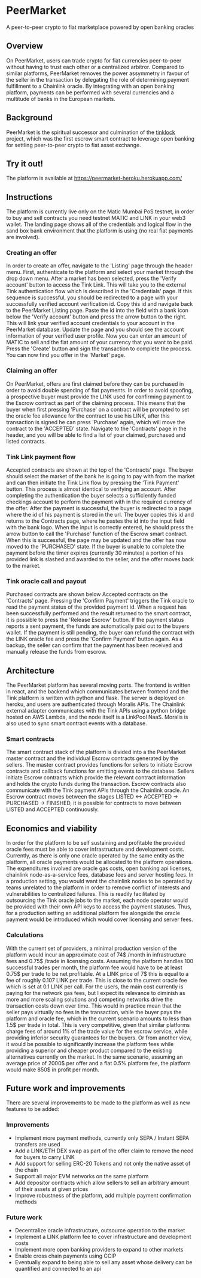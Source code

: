 # PeerMarket
A peer-to-peer crypto to fiat marketplace powered by open banking oracles

## Overview
On PeerMarket, users can trade crypto for fiat currencies peer-to-peer without having to trust each other or a centralized arbitror. Compared to similar platforms, 
PeerMarket removes the power assymmetry in favour of the seller in the transaction by delegating the role of determining payment fulfillment to a Chainlink oracle.
By integrating with an open banking platform, payments can be performed with several currencies and a multitude of banks in the European markets.

## Background
PeerMarket is the spiritual successor and culmination of the [tinklock](https://github.com/wollbo/tinklock) project, which was the first escrow smart contract to leverage open banking for settling peer-to-peer crypto to fiat asset exchange.

## Try it out!
The platform is available at https://peermarket-heroku.herokuapp.com/

## Instructions
The platform is currently live only on the Matic Mumbai PoS testnet, in order to buy and sell contracts you need testnet MATIC and LINK in your web3 wallet.
The landing page shows all of the credentials and logical flow in the sand box bank environment that the platform is using (no real fiat payments are involved).

### Creating an offer
In order to create an offer, navigate to the 'Listing' page through the header menu. First, authenticate to the platform and select your market through the drop down menu.
After a market has been selected, press the 'Verify account' button to access the Tink Link. This will take you to the external Tink authentication flow which is described in the 'Credentials' page.
If this sequence is successful, you should be redirected to a page with your successfully verified account verification id. Copy this id and navigate back to the PeerMarket Listing page.
Paste the id into the field with a bank icon below the 'Verify account' button and press the arrow button to the right. This will link your verified account credentials to your account in the PeerMarket database.
Update the page and you should see the account information of your verified user profile. Now you can enter an amount of MATIC to sell and the fiat amount of your currency that you want to be paid.
Press the 'Create' button and sign the transaction to complete the process. You can now find you offer in the 'Market' page.

### Claiming an offer
On PeerMarket, offers are first claimed before they can be purchased in order to avoid double spending of fiat payments. In order to avoid spoofing,
a prospective buyer must provide the LINK used for confirming payment to the Escrow contract as part of the claiming process. This means that the buyer when first pressing
'Purchase' on a contract will be prompted to set the oracle fee allowance for the contract to use his LINK, after this transaction is signed he can press 'Purchase' again,
which will move the contract to the 'ACCEPTED' state. Navigate to the 'Contracts' page in the header, and you will be able to find a list of your claimed, purchased and listed contracts.

### Tink Link payment flow
Accepted contracts are shown at the top of the 'Contracts' page. The buyer should select the market of the bank he is going to pay with from the market and can
then initiate the Tink Link flow by pressing the 'Tink Payment' button. This process is almost identical to verifying an account. After completing the authentication the buyer 
selects a sufficiently funded checkings account to perform the payment with in the required currency of the offer. After the payment is successful, the buyer is redirected
to a page where the id of his payment is stored in the url. The buyer copies this id and returns to the Contracts page, where he pastes the id into the input field with the bank logo.
When the input is correctly entered, he should press the arrow button to call the 'Purchase' function of the Escrow smart contract. When this is successful, the page may be updated and the offer
has now moved to the 'PURCHASED' state. If the buyer is unable to complete the payment before the timer expires (currently 30 minutes) a portion of his provided link is slashed and awarded to the seller, and the offer moves back to the market. 

### Tink oracle call and payout
Purchased contracts are shown below Accepted contracts on the 'Contracts' page. Pressing the 'Confirm Payment' triggers the Tink oracle to read the payment status of the provided payment id.
When a request has been successfully performed and the result returned to the smart contract, it is possible to press the 'Release Escrow' button. If the payment status reports a sent payment,
the funds are automatically paid out to the buyers wallet. If the payment is still pending, the buyer can refund the contract with the LINK oracle fee and press the 'Confirm Payment' button again.
As a backup, the seller can confirm that the payment has been received and manually release the funds from escrow.

## Architecture
The PeerMarket platform has several moving parts. The frontend is written in react, and the backend which communicates between frontend and the Tink platform is written with python and flask. The server is deployed on heroku, and users are authenticated through Moralis APIs. The Chainlink external adapter communicates with the Tink APIs using a python bridge hosted on AWS Lambda, and the node itself is a LinkPool NaaS. Moralis is also used to sync smart contract events with a database.

### Smart contracts
The smart contract stack of the platform is divided into a the PeerMarket master contract and the individual Escrow contracts generated by the sellers. The master contract provides functions for sellers to initiate Escrow contracts and callback functions for emitting events to the database. Sellers initiate Escrow contracts which provide the relevant contract information and holds the crypto funds during the transaction. Escrow contracts also communicate with the Tink payment APIs through the Chainlink oracle. An Escrow contract moves between the stages LISTED <-> ACCEPTED -> PURCHASED -> FINISHED, it is possible for contracts to move between LISTED and ACCEPTED continuously.

## Economics and viability
In order for the platform to be self sustaining and profitable the provided oracle fees must be able to cover infrastructure and development costs. Currently, as there is only one oracle operated by the same entity as the platform, all oracle payments would be allocated to the platform operations. The expenditures involved are oracle gas costs, open banking api licenses, chainlink node-as-a-service fees, database fees and server hosting fees.
In a production setting, you would want the chainlink nodes to be operated by teams unrelated to the platform in order to remove conflict of interests and vulnerabilities to centralized failures. This is readily facilitated by outsourcing the Tink oracle jobs to the market, each node operator would be provided with their own API keys to access the payment statuses. Thus, for a production setting an additional platform fee alongside the oracle payment would be introduced which would cover licensing and server fees. 

### Calculations
With the current set of providers, a minimal production version of the platform would incur an approximate cost of 74$ /month in infrastructure fees and 0.75$ /trade in licensing costs.
Assuming the platform handles 100 successful trades per month, the platform fee would have to be at least 0.75$ per trade to be net profitable. At a LINK price of 7$ this is equal to a fee of roughly 0.107 LINK per trade. This is close to the current oracle fee which is set at 0.1 LINK per call.
For the users, the main cost currently is paying for the network gas fees, but I expect its relevance to diminish as more and more scaling solutions and competing networks drive the transaction costs down over time. This would in practice mean that the seller pays virtually no fees in the transaction, while the buyer pays the platform and oracle fee, which in the current scenario amounts to less than 1.5$ per trade in total. This is very competitive, given that similar platforms charge fees of around 1% of the trade value for the escrow service, while providing inferior security guarantees for the buyers. Or from another view, it would be possible to significantly increase the platform fees while providing a superior and cheaper product compared to the existing alternatives currently on the market. In the same scenario, assuming an average price of 2000$ per offer and a flat 0.5% platform fee, the platform would make 850$ in profit per month.

## Future work and improvements
There are several improvements to be made to the platform as well as new features to be added:

### Improvements
- Implement more payment methods, currently only SEPA / Instant SEPA transfers are used
- Add a LINK/ETH DEX swap as part of the offer claim to remove the need for buyers to carry LINK
- Add support for selling ERC-20 Tokens and not only the native asset of the chain
- Support all major EVM networks on the same platform
- Add depositor contracts which allow sellers to sell an arbitrary amount of their assets at given prices
- Improve robustness of the platform, add multiple payment confirmation methods

### Future work
- Decentralize oracle infrastructure, outsource operation to the market
- Implement a LINK platform fee to cover infrastructure and development costs
- Implement more open banking providers to expand to other markets
- Enable cross chain payments using CCIP
- Eventually expand to being able to sell any asset whose delivery can be quantified and connected to an api

